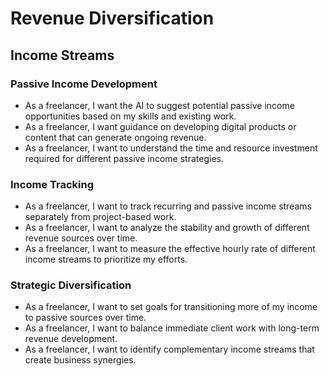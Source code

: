 # Revenue Diversification

## Income Streams

### Passive Income Development
- As a freelancer, I want the AI to suggest potential passive income opportunities based on my skills and existing work.
- As a freelancer, I want guidance on developing digital products or content that can generate ongoing revenue.
- As a freelancer, I want to understand the time and resource investment required for different passive income strategies.

### Income Tracking
- As a freelancer, I want to track recurring and passive income streams separately from project-based work.
- As a freelancer, I want to analyze the stability and growth of different revenue sources over time.
- As a freelancer, I want to measure the effective hourly rate of different income streams to prioritize my efforts.

### Strategic Diversification
- As a freelancer, I want to set goals for transitioning more of my income to passive sources over time.
- As a freelancer, I want to balance immediate client work with long-term revenue development.
- As a freelancer, I want to identify complementary income streams that create business synergies.